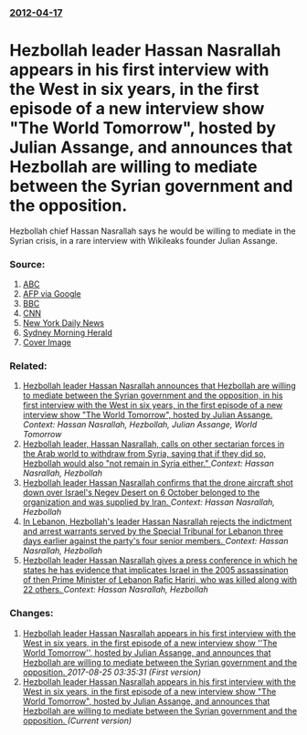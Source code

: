 ### [2012-04-17](/news/2012/04/17/index.md)

# Hezbollah leader Hassan Nasrallah appears in his first interview with the West in six years, in the first episode of a new interview show "The World Tomorrow", hosted by Julian Assange, and announces that Hezbollah are willing to mediate between the Syrian government and the opposition. 

Hezbollah chief Hassan Nasrallah says he would be willing to mediate in the Syrian crisis, in a rare interview with Wikileaks founder Julian Assange.


### Source:

1. [ABC](http://www.abc.net.au/news/2012-04-17/assange-interviews-hezbollah-chief-in-russian-tv-debut/3956688)
2. [AFP via Google](http://www.google.com/hostednews/afp/article/ALeqM5hxnFZy-joBkoEFyxfYxyYC4iBmHg?docId=CNG.c08c8e622e39bd7dadcc8f751204f895.4a1)
3. [BBC](http://www.bbc.co.uk/news/world-middle-east-17747745)
4. [CNN](http://edition.cnn.com/2012/04/17/world/europe/russia-wikileaks/?hpt=ieu_c2)
5. [New York Daily News](http://www.nydailynews.com/news/world/wikileaks-founder-julian-assange-launches-talk-show-world-tomorrow-hezbollah-leader-guest-article-1.1062944)
6. [Sydney Morning Herald](http://news.smh.com.au/breaking-news-technology/assange-interviews-hezbollah-leader-in-tv-premiere-20120418-1x61w.html)
6. [Cover Image](https://ichef.bbci.co.uk/news/1024/media/images/59709000/jpg/_59709112_014532848-1.jpg)

### Related:

1. [Hezbollah leader Hassan Nasrallah announces that Hezbollah are willing to mediate between the Syrian government and the opposition, in his first interview with the West in six years, in the first episode of a new interview show "The World Tomorrow", hosted by Julian Assange. ](/news/2012/04/17/hezbollah-leader-hassan-nasrallah-announces-that-hezbollah-are-willing-to-mediate-between-the-syrian-government-and-the-opposition-in-his-f.md) _Context: Hassan Nasrallah, Hezbollah, Julian Assange, World Tomorrow_
2. [Hezbollah leader, Hassan Nasrallah, calls on other sectarian forces in the Arab world to withdraw from Syria, saying that if they did so, Hezbollah would also "not remain in Syria either." ](/news/2014/02/16/hezbollah-leader-hassan-nasrallah-calls-on-other-sectarian-forces-in-the-arab-world-to-withdraw-from-syria-saying-that-if-they-did-so-he.md) _Context: Hassan Nasrallah, Hezbollah_
3. [Hezbollah leader Hassan Nasrallah confirms that the drone aircraft shot down over Israel's Negev Desert on 6 October belonged to the organization and was supplied by Iran. ](/news/2012/10/11/hezbollah-leader-hassan-nasrallah-confirms-that-the-drone-aircraft-shot-down-over-israel-s-negev-desert-on-6-october-belonged-to-the-organiz.md) _Context: Hassan Nasrallah, Hezbollah_
4. [In Lebanon, Hezbollah's leader Hassan Nasrallah rejects the indictment and arrest warrants served by the Special Tribunal for Lebanon three days earlier against the party's four senior members. ](/news/2011/07/3/in-lebanon-hezbollah-s-leader-hassan-nasrallah-rejects-the-indictment-and-arrest-warrants-served-by-the-special-tribunal-for-lebanon-three.md) _Context: Hassan Nasrallah, Hezbollah_
5. [Hezbollah leader Hassan Nasrallah gives a press conference in which he states he has evidence that implicates Israel in the 2005 assassination of then Prime Minister of Lebanon Rafic Hariri, who was killed along with 22 others. ](/news/2010/08/9/hezbollah-leader-hassan-nasrallah-gives-a-press-conference-in-which-he-states-he-has-evidence-that-implicates-israel-in-the-2005-assassinati.md) _Context: Hassan Nasrallah, Hezbollah_

### Changes:

1. [Hezbollah leader Hassan Nasrallah appears in his first interview with the West in six years, in the first episode of a new interview show ''The World Tomorrow'', hosted by Julian Assange, and announces that Hezbollah are willing to mediate between the Syrian government and the opposition. ](/news/2012/04/17/hezbollah-leader-hassan-nasrallah-appears-in-his-first-interview-with-the-west-in-six-years-in-the-first-episode-of-a-new-interview-show.md) _2017-08-25 03:35:31 (First version)_
1. [Hezbollah leader Hassan Nasrallah appears in his first interview with the West in six years, in the first episode of a new interview show "The World Tomorrow", hosted by Julian Assange, and announces that Hezbollah are willing to mediate between the Syrian government and the opposition. ](/news/2012/04/17/hezbollah-leader-hassan-nasrallah-appears-in-his-first-interview-with-the-west-in-six-years-in-the-first-episode-of-a-new-interview-show-t.md) _(Current version)_
